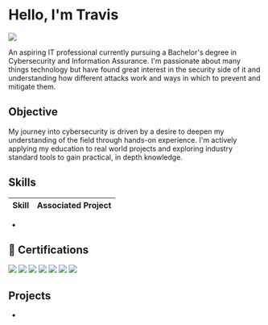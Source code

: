 # Hello, I'm Travis
<a href="https://www.linkedin.com/in/travis-davenport-b52b09249/"><img src="https://img.shields.io/badge/-LinkedIn-0072b1?&style=for-the-badge&logo=linkedin&logoColor=white" /></a>

An aspiring IT professional currently pursuing a Bachelor's degree in Cybersecurity and Information Assurance. I'm passionate about many things technology but have found great interest in the security side of it and understanding how different attacks work and ways in which to prevent and mitigate them.

## Objective
My journey into cybersecurity is driven by a desire to deepen my understanding of the field through hands-on experience. I'm actively applying my education to real world projects and exploring industry standard tools to gain practical, in depth knowledge.

## Skills

| Skill                                         | Associated Project         |
|-----------------------------------------------|----------------------------|
-
## 📜 Certifications

<div>
  
<img src="https://img.shields.io/badge/-A%2B-FF0000?&style=for-the-badge&logo=CompTIA&logoColor=white" />
<img src="https://img.shields.io/badge/-Network%2B-FF0000?&style=for-the-badge&logo=CompTIA&logoColor=white" />
<img src="https://img.shields.io/badge/-Security%2B-FF0000?&style=for-the-badge&logo=CompTIA&logoColor=white" />
<img src="https://img.shields.io/badge/-Project%2B-FF0000?&style=for-the-badge&logo=CompTIA&logoColor=white" />
<img src="https://img.shields.io/badge/-PenTest%2B-FF0000?&style=for-the-badge&logo=CompTIA&logoColor=white" />
<img src="https://img.shields.io/badge/-SSCP-00C853?&style=for-the-badge&logo=ISC2&logoColor=white" />
<img src="https://img.shields.io/badge/-Cybersecurity%20Certificate-004880?style=for-the-badge&logo=M&logoColor=white&label=MCC" />

</div>

## Projects
- 
